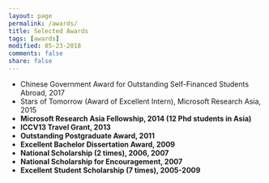 ```yaml
---
layout: page
permalink: /awards/
title: Selected Awards
tags: [awards]
modified: 05-23-2018
comments: false
share: false
---
```

<ul>
  <li>Chinese Government Award for Outstanding Self-Financed Students Abroad, 2017</li>
  <li>Stars of Tomorrow (Award of Excellent Intern), Microsoft Research Asia, 2015</li>
  <li><b>Microsoft Research Asia Fellowship, 2014 (12 Phd students in Asia)</li>
  <li>ICCV13 Travel Grant, 2013</li>
  <li>Outstanding Postgraduate Award, 2011</li>
  <li>Excellent Bachelor Dissertation Award, 2009</li>
  <li>National Scholarship (2 times), 2006, 2007</li>
  <li>National Scholarship for Encouragement, 2007</li>
  <li>Excellent Student Scholarship (7 times), 2005-2009</li>
</ul>
